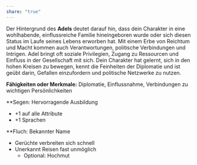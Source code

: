 ```yaml
---
share: "true"
---
```

Der Hintergrund des **Adels** deutet darauf hin, dass dein Charakter in eine wohlhabende, einflussreiche Familie hineingeboren wurde oder sich diesen Status im Laufe seines Lebens erworben hat. Mit einem Erbe von Reichtum und Macht kommen auch Verantwortungen, politische Verbindungen und Intrigen. Adel bringt oft soziale Privilegien, Zugang zu Ressourcen und Einfluss in der Gesellschaft mit sich. Dein Charakter hat gelernt, sich in den hohen Kreisen zu bewegen, kennt die Feinheiten der Diplomatie und ist geübt darin, Gefallen einzufordern und politische Netzwerke zu nutzen.  
  
**Fähigkeiten oder Merkmale:** Diplomatie, Einflussnahme, Verbindungen zu wichtigen Persönlichkeiten  
  
**Segen: Hervorragende Ausbildung  
- +1 auf alle Attribute  
- +1 Sprachen  
  
**Fluch: Bekannter Name  
- Gerüchte verbreiten sich schnell  
- Unerkannt Reisen fast unmöglich  
	- Optional: Hochmut  
  
